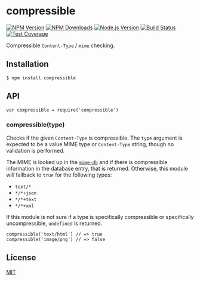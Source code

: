 compressible
============

[![NPM Version](https://badgen.net/npm/v/compressible)](https://npmjs.org/package/compressible) [![NPM Downloads](https://badgen.net/npm/dm/compressible)](https://npmjs.org/package/compressible) [![Node.js Version](https://badgen.net/npm/node/compressible)](https://nodejs.org/en/download) [![Build Status](https://badgen.net/travis/jshttp/compressible/master)](https://travis-ci.org/jshttp/compressible) [![Test Coverage](https://badgen.net/coveralls/c/github/jshttp/compressible/master)](https://coveralls.io/r/jshttp/compressible?branch=master)

Compressible `Content-Type` / `mime` checking.

Installation
------------

    $ npm install compressible

API
---

    var compressible = require('compressible')

### compressible(type)

Checks if the given `Content-Type` is compressible. The `type` argument is expected to be a value MIME type or `Content-Type` string, though no validation is performed.

The MIME is looked up in the [`mime-db`](https://www.npmjs.com/package/mime-db) and if there is compressible information in the database entry, that is returned. Otherwise, this module will fallback to `true` for the following types:

-   `text/*`
-   `*/*+json`
-   `*/*+text`
-   `*/*+xml`

If this module is not sure if a type is specifically compressible or specifically uncompressible, `undefined` is returned.

    compressible('text/html') // => true
    compressible('image/png') // => false

License
-------

[MIT](LICENSE)
